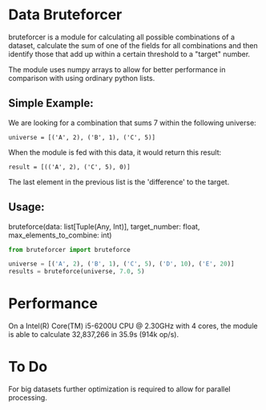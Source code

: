 Data Bruteforcer
================

bruteforcer is a module for calculating all possible combinations of a dataset, calculate the sum
of one of the fields for all combinations and then identify those that add up within a certain
threshold to a "target" number.

The module uses numpy arrays to allow for better performance in comparison with using ordinary
python lists.

Simple Example:
---------------
    
   We are looking for a combination that sums 7 within the following universe:
    
    universe = [('A', 2), ('B', 1), ('C', 5)]
    
   When the module is fed with this data, it would return this result:
    
    result = [(('A', 2), ('C', 5), 0)]
   
   The last element in the previous list is the 'difference' to the target.


Usage:
-----
bruteforce(data: list[Tuple(Any, Int)], target_number: float, max_elements_to_combine: int)
```python
from bruteforcer import bruteforce

universe = [('A', 2), ('B', 1), ('C', 5), ('D', 10), ('E', 20)]
results = bruteforce(universe, 7.0, 5)
``` 

Performance
===========
On a Intel(R) Core(TM) i5-6200U CPU @ 2.30GHz with 4 cores, the module is able to calculate 
32,837,266 in 35.9s (914k op/s).



To Do
=====
For big datasets further optimization is required to allow for parallel processing.
